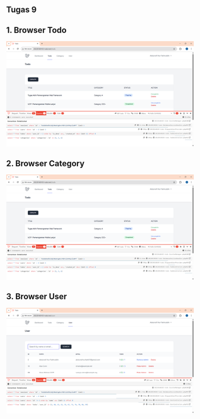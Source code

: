 ## Tugas 9

## 1. Browser Todo

![alt text](screenshot/Tugas9/Todo.png)

## 2. Browser Category

![alt text](screenshot/Tugas9/Todo.png)

## 3. Browser User

![alt text](screenshot/Tugas9/User.png)